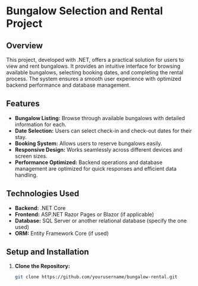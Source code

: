 # Bungalow Selection and Rental Project

## Overview

This project, developed with .NET, offers a practical solution for users to view and rent bungalows. It provides an intuitive interface for browsing available bungalows, selecting booking dates, and completing the rental process. The system ensures a smooth user experience with optimized backend performance and database management.

## Features

- **Bungalow Listing:** Browse through available bungalows with detailed information for each.
- **Date Selection:** Users can select check-in and check-out dates for their stay.
- **Booking System:** Allows users to reserve bungalows easily.
- **Responsive Design:** Works seamlessly across different devices and screen sizes.
- **Performance Optimized:** Backend operations and database management are optimized for quick responses and efficient data handling.

## Technologies Used

- **Backend:** .NET Core
- **Frontend:** ASP.NET Razor Pages or Blazor (if applicable)
- **Database:** SQL Server or another relational database (specify the one used)
- **ORM:** Entity Framework Core (if used)

## Setup and Installation

1. **Clone the Repository:**

   ```bash
   git clone https://github.com/yourusername/bungalow-rental.git
